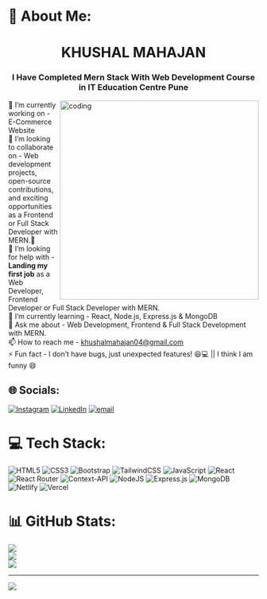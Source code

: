 # 💫 About Me:
<h1 align="center">KHUSHAL MAHAJAN</h1>
<h3 align="center">I Have Completed Mern Stack With Web Development Course in IT Education Centre Pune</h3>

<img align="right" alt="coding" width="400" src="https://user-images.githubusercontent.com/55389276/140866485-8fb1c876-9a8f-4d6a-98dc-08c4981eaf70.gif">

🔭 I’m currently working on - E-Commerce Website<br>👯 I’m looking to collaborate on -  Web development projects, open-source contributions, and exciting opportunities as a Frontend or Full Stack Developer with MERN.🚀<br>🤝 I’m looking for help with - **Landing my first job** as a Web Developer, Frontend Developer or Full Stack Developer with MERN.<br>🌱 I’m currently learning - React, Node.js, Express.js & MongoDB<br>💬 Ask me about - Web Development, Frontend & Full Stack Development with MERN.<br>📫 How to reach me - khushalmahajan04@gmail.com<br>⚡ Fun fact - I don’t have bugs, just unexpected features! 😆💻 || I think I am funny 😄  


## 🌐 Socials:
[![Instagram](https://img.shields.io/badge/Instagram-%23E4405F.svg?logo=Instagram&logoColor=white)](https://instagram.com/_khushal.m) [![LinkedIn](https://img.shields.io/badge/LinkedIn-%230077B5.svg?logo=linkedin&logoColor=white)](https://linkedin.com/in/khushal-mahajan-1025322b4) [![email](https://img.shields.io/badge/Email-D14836?logo=gmail&logoColor=white)](mailto:khushalmahajan04@gmail.com) 

# 💻 Tech Stack:
![HTML5](https://img.shields.io/badge/html5-%23E34F26.svg?style=for-the-badge&logo=html5&logoColor=white) ![CSS3](https://img.shields.io/badge/css3-%231572B6.svg?style=for-the-badge&logo=css3&logoColor=white) ![Bootstrap](https://img.shields.io/badge/bootstrap-%238511FA.svg?style=for-the-badge&logo=bootstrap&logoColor=white) ![TailwindCSS](https://img.shields.io/badge/tailwindcss-%2338B2AC.svg?style=for-the-badge&logo=tailwind-css&logoColor=white) ![JavaScript](https://img.shields.io/badge/javascript-%23323330.svg?style=for-the-badge&logo=javascript&logoColor=%23F7DF1E) ![React](https://img.shields.io/badge/react-%2320232a.svg?style=for-the-badge&logo=react&logoColor=%2361DAFB) ![React Router](https://img.shields.io/badge/React_Router-CA4245?style=for-the-badge&logo=react-router&logoColor=white) ![Context-API](https://img.shields.io/badge/Context--Api-000000?style=for-the-badge&logo=react)  ![NodeJS](https://img.shields.io/badge/node.js-6DA55F?style=for-the-badge&logo=node.js&logoColor=white) ![Express.js](https://img.shields.io/badge/express.js-%23404d59.svg?style=for-the-badge&logo=express&logoColor=%2361DAFB) ![MongoDB](https://img.shields.io/badge/MongoDB-%234ea94b.svg?style=for-the-badge&logo=mongodb&logoColor=white) ![Netlify](https://img.shields.io/badge/netlify-%23000000.svg?style=for-the-badge&logo=netlify&logoColor=#00C7B7) ![Vercel](https://img.shields.io/badge/vercel-%23000000.svg?style=for-the-badge&logo=vercel&logoColor=white)
# 📊 GitHub Stats:
![](https://github-readme-stats.vercel.app/api?username=khushal4622&theme=dark&hide_border=false&include_all_commits=true&count_private=true)<br/>
![](https://github-readme-streak-stats.herokuapp.com/?user=khushal4622&theme=dark&hide_border=false)<br/>
![](https://github-readme-stats.vercel.app/api/top-langs/?username=khushal4622&theme=dark&hide_border=false&include_all_commits=true&count_private=true&layout=compact)

---
[![](https://visitcount.itsvg.in/api?id=khushal4622&icon=9&color=0)](https://visitcount.itsvg.in)

<!-- Proudly created with GPRM ( https://gprm.itsvg.in ) -->
